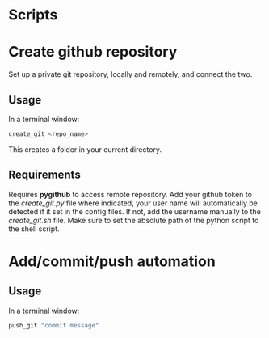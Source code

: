 # Scripts

# Create github repository 

Set up a private git repository, locally and remotely, and connect the two. 

## Usage
In a terminal window:
```bash
create_git <repo_name>
```

This creates a folder in your current directory. 

## Requirements

Requires **pygithub** to access remote repository. Add your github token to the *create_git.py* file where indicated, your user name will automatically be detected if it set in the config files. If not, add the username manually to the *create_git.sh* file. Make sure to set the absolute path of the python script to the shell script. 

# Add/commit/push automation

## Usage
In a terminal window:
```bash
push_git "commit message"
```
